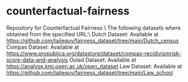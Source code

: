 # counterfactual-fairness
Repository for Counterfactual Fairness \\
The following datasets where obtained from the specified URL:\\
Dutch Dataset: Available at https://github.com/tailequy/fairness_dataset/tree/main/Dutch_census
Compas Dataset: Available at https://www.propublica.org/datastore/dataset/compas-recidivismrisk-score-data-and-analysis
Oulad Dataset: Available at https://analyse.kmi.open.ac.uk/open_dataset
Law Dataset: Available at https://github.com/tailequy/fairness_dataset/tree/main/Law_school
